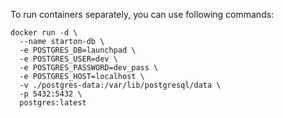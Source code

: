 To run containers separately, you can use following commands:
```
docker run -d \
  --name starton-db \
  -e POSTGRES_DB=launchpad \
  -e POSTGRES_USER=dev \
  -e POSTGRES_PASSWORD=dev_pass \
  -e POSTGRES_HOST=localhost \
  -v ./postgres-data:/var/lib/postgresql/data \
  -p 5432:5432 \
  postgres:latest
``` 